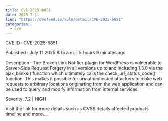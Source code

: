 ```yaml
--- 
title: CVE-2025-6851
date: 2025-7-11
lien: "https://cvefeed.io/vuln/detail/CVE-2025-6851"
categories:
  - cve
---
```


CVE ID : CVE-2025-6851

Published :  July 11
2025
9:15 a.m. | 5 hours
9 minutes ago

Description : The Broken Link Notifier plugin for WordPress is vulnerable to Server-Side Request Forgery in all versions up to
and including
1.3.0 via the ajax_blinks() function which ultimately calls the check_url_status_code() function. This makes it possible for unauthenticated attackers to make web requests to arbitrary locations originating from the web application and can be used to query and modify information from internal services.

Severity: 7.2 | HIGH

Visit the link for more details
such as CVSS details
affected products
timeline
and more...
